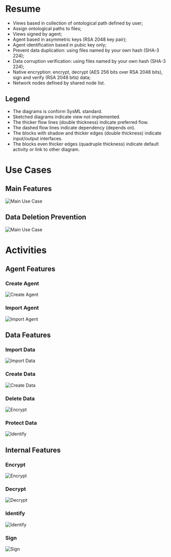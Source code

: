 # Resume

- Views based in collection of ontological path defined by user;
- Assign ontological paths to files;
- Views signed by agent;
- Agent based in asymmetric keys (RSA 2048 key pair);
- Agent identification based in pubic key only;
- Prevent data duplication: using files named by your own hash (SHA-3 224);
- Data corruption verification: using files named by your own hash (SHA-3 224);
- Native encryption: encrypt, decrypt (AES 256 bits over RSA 2048 bits), sign and verify (RSA 2048 bits) data;
- Network nodes defined by shared node list.

## Legend

- The diagrams is conform SysML standard.
- Sketched diagrams indicate view not implemented.
- The thicker flow lines (double thickness) indicate preferred flow.
- The dashed flow lines indicate dependency (depends on).
- The blocks with shadow and thicker edges (double thickness) indicate input/output interfaces.
- The blocks even thicker edges (quadruple thickness) indicate default activity or link to other diagram.

# Use Cases

## Main Features
![Main Use Case](data-relay-uc-main.svg)

## Data Deletion Prevention
![Main Use Case](data-relay-uc-data-deletion-prevention.svg)

# Activities

## Agent Features

### Create Agent
![Create Agent](data-relay-act-create-agent.svg)

### Import Agent
![Import Agent](data-relay-act-import-agent.svg)

## Data Features

### Import Data
![Import Data](data-relay-act-import-data.svg)

### Create Data
![Create Data](data-relay-act-create-data.svg)

### Delete Data
![Encrypt](data-relay-act-delete-data.svg)

### Protect Data
![Identify](data-relay-act-protect-data.svg)

## Internal Features

### Encrypt
![Encrypt](data-relay-act-encrypt.svg)

### Decrypt
![Decrypt](data-relay-act-decrypt.svg)

### Identify
![Identify](data-relay-act-identify.svg)

### Sign
![Sign](data-relay-act-sign.svg)
